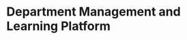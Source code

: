 # Department Management and Learning Platform
<script src="https://gist.github.com/vyshnav20/6c5145dba9427bbeb4a1b6292efa337a.js"></script>
 
